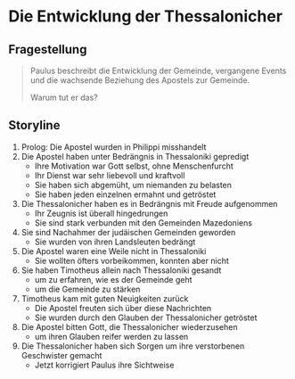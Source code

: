 # Die Entwicklung der Thessalonicher

## Fragestellung

> Paulus beschreibt die Entwicklung der Gemeinde, vergangene Events und die wachsende Beziehung des Apostels zur Gemeinde.
> 
> Warum tut er das?

## Storyline

1. Prolog: Die Apostel wurden in Philippi misshandelt
2. Die Apostel haben unter Bedrängnis in Thessaloniki gepredigt
	- Ihre Motivation war Gott selbst, ohne Menschenfurcht
	- Ihr Dienst war sehr liebevoll und kraftvoll
	- Sie haben sich abgemüht, um niemanden zu belasten
	- Sie haben jeden einzelnen ermahnt und getröstet
3. Die Thessalonicher haben es in Bedrängnis mit Freude aufgenommen
	- Ihr Zeugnis ist überall hingedrungen
	- Sie sind stark verbunden mit den Gemeinden Mazedoniens
4. Sie sind Nachahmer der judäischen Gemeinden geworden
	- Sie wurden von ihren Landsleuten bedrängt
5. Die Apostel waren eine Weile nicht in Thessaloniki
	- Sie wollten öfters vorbeikommen, konnten aber nicht
6. Sie haben Timotheus allein nach Thessaloniki gesandt
	- um zu erfahren, wie es der Gemeinde geht
	- um die Gemeinde zu stärken
7. Timotheus kam mit guten Neuigkeiten zurück
	- Die Apostel freuten sich über diese Nachrichten
	- Sie wurden durch den Glauben der Thessalonicher getröstet
8. Die Apostel bitten Gott, die Thessalonicher wiederzusehen
	- um ihren Glauben reifer werden zu lassen
9. Die Thessalonicher haben sich Sorgen um ihre verstorbenen Geschwister gemacht
	- Jetzt korrigiert Paulus ihre Sichtweise